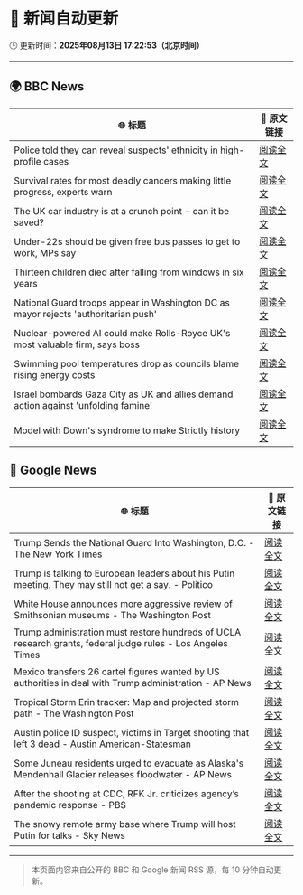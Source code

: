 # 🧠 新闻自动更新

🕒 更新时间：**2025年08月13日 17:22:53（北京时间）**

---

## 🌍 BBC News

| 🌐 标题 | 🔗 原文链接 |
|--------|-------------|
| Police told they can reveal suspects' ethnicity in high-profile cases | [阅读全文](https://www.bbc.com/news/articles/c5ypgg28nvpo?at_medium=RSS&at_campaign=rss) |
| Survival rates for most deadly cancers making little progress, experts warn | [阅读全文](https://www.bbc.com/news/articles/c5ypkrzyxd1o?at_medium=RSS&at_campaign=rss) |
| The UK car industry is at a crunch point - can it be saved? | [阅读全文](https://www.bbc.com/news/articles/c23p028p200o?at_medium=RSS&at_campaign=rss) |
| Under-22s should be given free bus passes to get to work, MPs say | [阅读全文](https://www.bbc.com/news/articles/c9877kg42wjo?at_medium=RSS&at_campaign=rss) |
| Thirteen children died after falling from windows in six years | [阅读全文](https://www.bbc.com/news/articles/cqjyype0yn5o?at_medium=RSS&at_campaign=rss) |
| National Guard troops appear in Washington DC as mayor rejects 'authoritarian push' | [阅读全文](https://www.bbc.com/news/articles/cy7ypm6zxp2o?at_medium=RSS&at_campaign=rss) |
| Nuclear-powered AI could make Rolls-Royce UK's most valuable firm, says boss | [阅读全文](https://www.bbc.com/news/articles/ce8772d4jzgo?at_medium=RSS&at_campaign=rss) |
| Swimming pool temperatures drop as councils blame rising energy costs | [阅读全文](https://www.bbc.com/news/articles/c98l4pj5rv6o?at_medium=RSS&at_campaign=rss) |
| Israel bombards Gaza City as UK and allies demand action against 'unfolding famine' | [阅读全文](https://www.bbc.com/news/articles/clyj0dd0qj9o?at_medium=RSS&at_campaign=rss) |
| Model with Down's syndrome to make Strictly history | [阅读全文](https://www.bbc.com/news/articles/cly3318nrmpo?at_medium=RSS&at_campaign=rss) |

## 📰 Google News

| 🌐 标题 | 🔗 原文链接 |
|--------|-------------|
| Trump Sends the National Guard Into Washington, D.C. - The New York Times | [阅读全文](https://news.google.com/rss/articles/CBMiigFBVV95cUxNSWlTVDQweFpBTS1LaE5HbFdDQjd4RmNKWUFIbEJ5c3FScWJsdmlEQS04WXZnczFkVHVFMndCOEwtZkczdVBqQXVfeEhTNWVodWhieDllNTFub3NyRUJvZkRDRDVTZnJZM1k0OGk0RWZFT3JSaHVFVy1VcXFpSVo3OGVRNVFpc3U0VGc?oc=5) |
| Trump is talking to European leaders about his Putin meeting. They may still not get a say. - Politico | [阅读全文](https://news.google.com/rss/articles/CBMijwFBVV95cUxQdE04V080MVFWeVJMd1RPR25uMUNGeEZqS2JBYjZrTEVVU0ZWZkR1bi10dFd0VGJxYTdYOGlld2k1T1d4elVEMEhlMC1jb1poN05kOGJtTjctbWRvYjBBcmVxMGo4clBIQ09ocnFzWklQZGtIWlA2eWZhRHp4c1NwSkpQU25ZLTZ3SWxjNEdKWQ?oc=5) |
| White House announces more aggressive review of Smithsonian museums - The Washington Post | [阅读全文](https://news.google.com/rss/articles/CBMioAFBVV95cUxOb3RGVWtSbmVIbnV1X3JKb01MWDM2VUZpSllsOExwWGpvNHVpaFg0ajNkU1NYTEdHUGw2TnZyZFBqWmF5ZHZ3V3FUSW1NWUxyZnRUM1JfQ05XR1BRa2JzOFF3cUVIWmw1bVA0NDNtemtybkVYVG1NZk5FdDZFbkdsZkxCa2U5X0FrN3AzdDQzQUM1NE9SYTk3UUVfYnFTM2Vq?oc=5) |
| Trump administration must restore hundreds of UCLA research grants, federal judge rules - Los Angeles Times | [阅读全文](https://news.google.com/rss/articles/CBMijAFBVV95cUxOLWM0cGJ0cnhZQ3NiM1NvUEwwU1lYNTN0dkdsXzltMnZGY3pwVDhhR0JVaEtPc0x5bXlfQjh1blp4SW9BNWNpVkVIeDZzcmxFRXk1MXY0emZSYmFsRFVRNmNFU2FfNE5kSTNXZHJwTHhKMTdJdWwxRFRCTVlnY3REUHBJWGdlUEo2b3BXSg?oc=5) |
| Mexico transfers 26 cartel figures wanted by US authorities in deal with Trump administration - AP News | [阅读全文](https://news.google.com/rss/articles/CBMiswFBVV95cUxQMGJLYzQwYkF6d2JpYWp0R0RIeDM5VEZpMDVnWTVyRGZibWZ4SmNDdGNwMW55SmF4NF91Ym00dG9FT3RZSW9EeUdkZVE0djFyNUVKT0FOMGZTeUt5a3FRWDVZZF9xaENTdU9taktKcnhQeVZmUTMxdW8yd1lKTk1LSDRVcGh0Znl0bkp2R1RTbXRPV01KcWlLa0Y3bU0zcEhxdHB1T1VVTUowT09mb1VwQW1URQ?oc=5) |
| Tropical Storm Erin tracker: Map and projected storm path - The Washington Post | [阅读全文](https://news.google.com/rss/articles/CBMigwFBVV95cUxPVHVnSDJURlFoTEtnUXg2aU9NSzkwV3ZpU0Mtc1NISURLdVRzOVlaY0ptZ0NZemkySnpHSnNqNnYzTjBMY1Z2RkNaeXpZTUwtZGo5TE5vUjlzOFhubjBLakh2UFZFT1hzdVE2elVmc3ZXNy1lcmdpa21ZZmFaTFhsTWNoMA?oc=5) |
| Austin police ID suspect, victims in Target shooting that left 3 dead - Austin American-Statesman | [阅读全文](https://news.google.com/rss/articles/CBMikgFBVV95cUxPVmNDejdKSlJJWkpTU0hTeUZaZFRObm5xWDhDaTZJclBoZFFEUWRxeXFfWUxua0lmeG1QZXBiOFVYb3NneWxILU13a1VIOWVpb19BT1VKeU5BWFlMZ0h2VV9NRUZGLW96R3AtTERWS0xpc1liM1JGRGdxcGxtUHNaanJPODdXNTN6TG5jVHNIX3V6Zw?oc=5) |
| Some Juneau residents urged to evacuate as Alaska's Mendenhall Glacier releases floodwater - AP News | [阅读全文](https://news.google.com/rss/articles/CBMikAFBVV95cUxOdXpmODl5T2hHWGp1Z0s5a0lwWW5PcnEtSzNLYmYxU05mZ1RWUGZKSUUzMnZlNGNETFA0TDdiX3U1OGMzcU1Wc2RVTURjS1VpRmxteWVfQUNPNmhIX056YzAxRUoyMUUyOF9GUGtYdjUwRHl4TmNqeVpwMF9jc0hMQmg4Z2hTTzVteUJ0Rk9DOEc?oc=5) |
| After the shooting at CDC, RFK Jr. criticizes agency’s pandemic response - PBS | [阅读全文](https://news.google.com/rss/articles/CBMiqAFBVV95cUxNY2NUdUF6Ylp4YjRLaFZZazZwbm5FaTBPekltaUJYdUVXb0xQRFltNmR3MGt4NGRNSXRxY3FqTWFBMGs2Z1J0d0VLeTNYTkZOWnhDSkhvS2lRQXVFQmVXTWdrelRkSFJoR0xUTmwtalFnTzVZZmVIR0xoRDc1bzFLQUpxdUFtMFJSWlVMWjFJajBoZ0FVWmV5ai1GNjdfZzA5MHphMHUwSnDSAa4BQVVfeXFMT1g5V3BsUmxaN1p3TnRNSWpJQmVVdEZVclVSTkM1bVdreWVMRUZSRDBqd3J3Y2p0MmpVbHNXTmJTYzRTdkkzNmdVZ19vOUZBejZjcFI2VzJ1N2Q2QzdQTEdLa0c4bGdpS0JHajk0Y2NTRkRpM0YwT29TeXRiakZkX0tWTV9wUXl3cU1Ma19hdEZDUGlOZzVoTXdOSWNJOHQzMUVkTFU2YnByb1NkcVJR?oc=5) |
| The snowy remote army base where Trump will host Putin for talks - Sky News | [阅读全文](https://news.google.com/rss/articles/CBMiogFBVV95cUxNSVJ5aDVmZjcySWFQNUhSdE5rcTQxcGdXMlhPSDJoSHhVemsyQUxXcFMybWJlbWw1VTdESnZxWW1MZ1hVUTQ2SElTa040bUY3YUlrNlpsNFIxTE9sTlpLOTZkeEoxcHhGLWczYWpQb0tsRFZfS3JpNnJUOXhTbXpYYnJRdUROdnpXQzUySG5SLVl3V2NYVHpGVm5pRjBzOGNUOXc?oc=5) |

---
> 本页面内容来自公开的 BBC 和 Google 新闻 RSS 源，每 10 分钟自动更新。